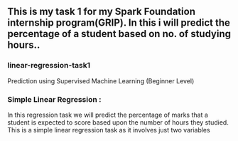 ## This is my task 1 for my Spark Foundation internship program(GRIP). In this i will predict the percentage of a student based on no. of studying hours..
### linear-regression-task1
Prediction using Supervised Machine Learning (Beginner Level) 
### Simple Linear Regression :
In this regression task we will predict the percentage of marks that a student is expected to score based upon the number of hours they studied. This is a simple linear regression task as it involves just two variables
